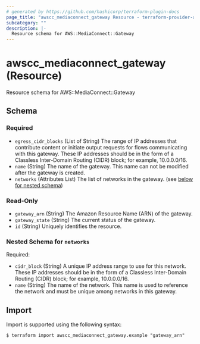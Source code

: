 ```yaml
---
# generated by https://github.com/hashicorp/terraform-plugin-docs
page_title: "awscc_mediaconnect_gateway Resource - terraform-provider-awscc"
subcategory: ""
description: |-
  Resource schema for AWS::MediaConnect::Gateway
---
```


# awscc_mediaconnect_gateway (Resource)

Resource schema for AWS::MediaConnect::Gateway



<!-- schema generated by tfplugindocs -->
## Schema

### Required

- `egress_cidr_blocks` (List of String) The range of IP addresses that contribute content or initiate output requests for flows communicating with this gateway. These IP addresses should be in the form of a Classless Inter-Domain Routing (CIDR) block; for example, 10.0.0.0/16.
- `name` (String) The name of the gateway. This name can not be modified after the gateway is created.
- `networks` (Attributes List) The list of networks in the gateway. (see [below for nested schema](#nestedatt--networks))

### Read-Only

- `gateway_arn` (String) The Amazon Resource Name (ARN) of the gateway.
- `gateway_state` (String) The current status of the gateway.
- `id` (String) Uniquely identifies the resource.

<a id="nestedatt--networks"></a>
### Nested Schema for `networks`

Required:

- `cidr_block` (String) A unique IP address range to use for this network. These IP addresses should be in the form of a Classless Inter-Domain Routing (CIDR) block; for example, 10.0.0.0/16.
- `name` (String) The name of the network. This name is used to reference the network and must be unique among networks in this gateway.

## Import

Import is supported using the following syntax:

```shell
$ terraform import awscc_mediaconnect_gateway.example "gateway_arn"
```
